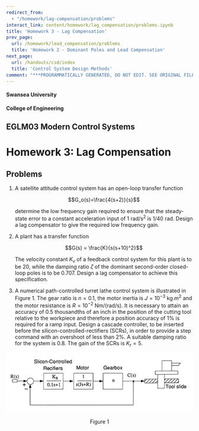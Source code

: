 ```yaml
---
redirect_from:
  - "/homework/lag-compensation/problems"
interact_link: content/homework/lag_compensation/problems.ipynb
title: 'Homework 3 - Lag Compensation'
prev_page:
  url: /homework/lead_compensation/problems
  title: 'Homework 2 - Dominant Poles and Lead Compensation'
next_page:
  url: /handouts/csd/index
  title: 'Control System Design Methods'
comment: "***PROGRAMMATICALLY GENERATED, DO NOT EDIT. SEE ORIGINAL FILES IN /content***"
---
```


#### Swansea University
#### College of Engineering

## EGLM03 Modern Control Systems

# Homework 3: Lag Compensation

## Problems

1. A satellite attitude control system has an open-loop transfer function

    $$G_o(s)=\frac{4(s+2)}{s}$$

   determine the low frequency gain required to ensure that the steady-state error to a constant acceleration input of 1 rad/s<sup>2</sup> is 1/40 rad. Design a lag compensator to give the required low frequency gain.

2. A plant has a transfer function

    $$G(s) = \frac{K}{s(s+10)^2}$$

   The velocity constant $K_v$ of a feedback control system for this plant is to be 20, while  the  damping ratio $\zeta$ of the dominant second-order closed-loop poles is to be 0.707. Design a lag compensator to achieve this specification.
   

3. A numerical path-controlled turret lathe control system is illustrated in Figure 1. The gear ratio is $n = 0.1$, the motor inertia is $J = 10^{- 3}$ kg.m<sup>2</sup> and  the motor resistance is $R = 10^{-2}$ Nm/(rad/s). It is necessary to attain an accuracy of 0.5 thousandths of an inch in the position of the cutting tool relative to the workpiece and therefore a position accuracy of 1% is required for a ramp input. Design a cascade controller, to be inserted before the silicon-controlled-rectifiers (SCRs), in order to provide a step command with an overshoot of less than 2%. A suitable damping ratio for the system is 0.8. The gain of the SCRs is $K_r = 5$.

![figure 1](fig01.png)
<div style="text-align:center">Figure 1</div>
